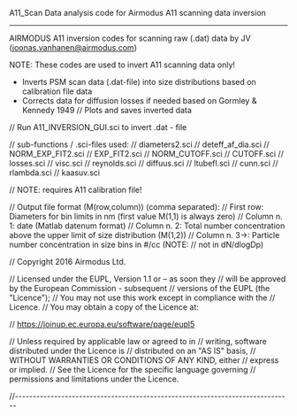 A11_Scan
Data analysis code for Airmodus A11 scanning data inversion

------------------------------------------------------------------------------
AIRMODUS A11 inversion codes for scanning raw (.dat) data 
by JV (joonas.vanhanen@airmodus.com)

NOTE: These codes are used to invert A11 scanning data only!

* Inverts PSM scan data (.dat-file) into size distributions based on calibration file data
* Corrects data for diffusion losses if needed based on Gormley & Kennedy 1949
// Plots and saves inverted data

// Run A11_INVERSION_GUI.sci to invert .dat - file

// sub-functions / .sci-files used:
// diameters2.sci
// deteff_af_dia.sci
// NORM_EXP_FIT2.sci
// EXP_FIT2.sci
// NORM_CUTOFF.sci
// CUTOFF.sci
// losses.sci
// visc.sci
// reynolds.sci
// diffuus.sci
// ltubefl.sci
// cunn.sci
// rlambda.sci
// kaasuv.sci

// NOTE: requires A11 calibration file!

// Output file format (M(row,column)) (comma separated):
// First row: Diameters for bin limits in nm (first value M(1,1) is always zero)
// Column n. 1: date (Matlab datenum format)
// Column n. 2: Total number concentration above the upper limit of size distribution (M(1,2))
// Column n. 3->: Particle number concentration in size bins in #/cc (NOTE:
// not in dN/dlogDp)

// Copyright 2016 Airmodus Ltd.

// Licensed under the EUPL, Version 1.1 or – as soon they 
// will be approved by the European Commission - subsequent
// versions of the EUPL (the "Licence");
// You may not use this work except in compliance with the
// Licence.
// You may obtain a copy of the Licence at:

// https://joinup.ec.europa.eu/software/page/eupl5

// Unless required by applicable law or agreed to in 
// writing, software distributed under the Licence is
// distributed on an "AS IS" basis,
// WITHOUT WARRANTIES OR CONDITIONS OF ANY KIND, either
// express or implied.
// See the Licence for the specific language governing
// permissions and limitations under the Licence.

//------------------------------------------------------------------------------
